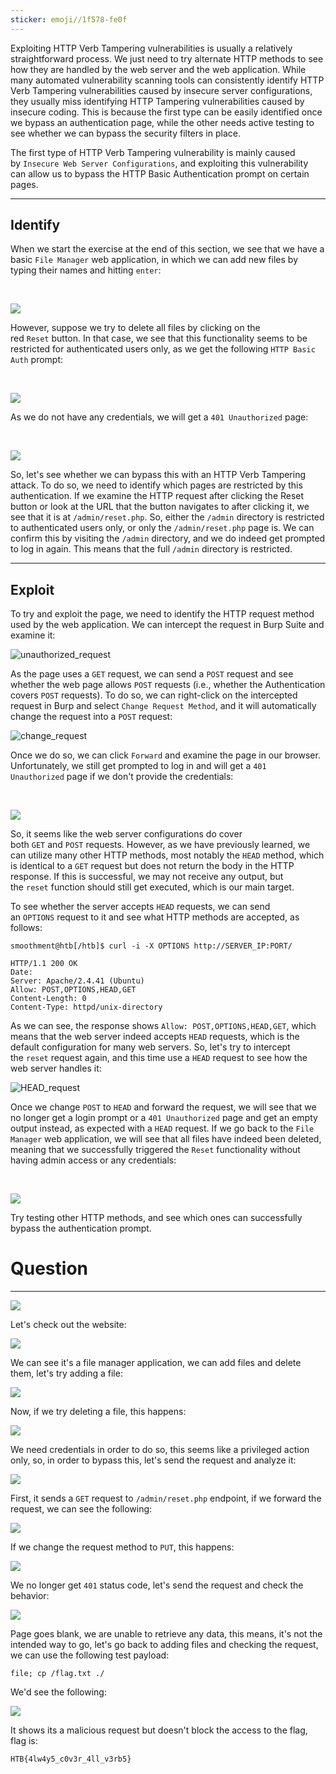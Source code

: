 ```yaml
---
sticker: emoji//1f578-fe0f
---
```

Exploiting HTTP Verb Tampering vulnerabilities is usually a relatively straightforward process. We just need to try alternate HTTP methods to see how they are handled by the web server and the web application. While many automated vulnerability scanning tools can consistently identify HTTP Verb Tampering vulnerabilities caused by insecure server configurations, they usually miss identifying HTTP Tampering vulnerabilities caused by insecure coding. This is because the first type can be easily identified once we bypass an authentication page, while the other needs active testing to see whether we can bypass the security filters in place.

The first type of HTTP Verb Tampering vulnerability is mainly caused by `Insecure Web Server Configurations`, and exploiting this vulnerability can allow us to bypass the HTTP Basic Authentication prompt on certain pages.

---

## Identify

When we start the exercise at the end of this section, we see that we have a basic `File Manager` web application, in which we can add new files by typing their names and hitting `enter`:

   

![](https://academy.hackthebox.com/storage/modules/134/web_attacks_verb_tampering_add.jpg)

However, suppose we try to delete all files by clicking on the red `Reset` button. In that case, we see that this functionality seems to be restricted for authenticated users only, as we get the following `HTTP Basic Auth` prompt:

   

![](https://academy.hackthebox.com/storage/modules/134/web_attacks_verb_tampering_reset.jpg)

As we do not have any credentials, we will get a `401 Unauthorized` page:

   

![](https://academy.hackthebox.com/storage/modules/134/web_attacks_verb_tampering_unauthorized.jpg)

So, let's see whether we can bypass this with an HTTP Verb Tampering attack. To do so, we need to identify which pages are restricted by this authentication. If we examine the HTTP request after clicking the Reset button or look at the URL that the button navigates to after clicking it, we see that it is at `/admin/reset.php`. So, either the `/admin` directory is restricted to authenticated users only, or only the `/admin/reset.php` page is. We can confirm this by visiting the `/admin` directory, and we do indeed get prompted to log in again. This means that the full `/admin` directory is restricted.

---

## Exploit

To try and exploit the page, we need to identify the HTTP request method used by the web application. We can intercept the request in Burp Suite and examine it: 

![unauthorized_request](https://academy.hackthebox.com/storage/modules/134/web_attacks_verb_tampering_unauthorized_request.jpg)

As the page uses a `GET` request, we can send a `POST` request and see whether the web page allows `POST` requests (i.e., whether the Authentication covers `POST` requests). To do so, we can right-click on the intercepted request in Burp and select `Change Request Method`, and it will automatically change the request into a `POST` request: 

![change_request](https://academy.hackthebox.com/storage/modules/134/web_attacks_verb_tampering_change_request.jpg)

Once we do so, we can click `Forward` and examine the page in our browser. Unfortunately, we still get prompted to log in and will get a `401 Unauthorized` page if we don't provide the credentials:

   

![](https://academy.hackthebox.com/storage/modules/134/web_attacks_verb_tampering_reset.jpg)

So, it seems like the web server configurations do cover both `GET` and `POST` requests. However, as we have previously learned, we can utilize many other HTTP methods, most notably the `HEAD` method, which is identical to a `GET` request but does not return the body in the HTTP response. If this is successful, we may not receive any output, but the `reset` function should still get executed, which is our main target.

To see whether the server accepts `HEAD` requests, we can send an `OPTIONS` request to it and see what HTTP methods are accepted, as follows:

```shell-session
smoothment@htb[/htb]$ curl -i -X OPTIONS http://SERVER_IP:PORT/

HTTP/1.1 200 OK
Date: 
Server: Apache/2.4.41 (Ubuntu)
Allow: POST,OPTIONS,HEAD,GET
Content-Length: 0
Content-Type: httpd/unix-directory
```

As we can see, the response shows `Allow: POST,OPTIONS,HEAD,GET`, which means that the web server indeed accepts `HEAD` requests, which is the default configuration for many web servers. So, let's try to intercept the `reset` request again, and this time use a `HEAD` request to see how the web server handles it:

![HEAD_request](https://academy.hackthebox.com/storage/modules/134/web_attacks_verb_tampering_HEAD_request.jpg)

Once we change `POST` to `HEAD` and forward the request, we will see that we no longer get a login prompt or a `401 Unauthorized` page and get an empty output instead, as expected with a `HEAD` request. If we go back to the `File Manager` web application, we will see that all files have indeed been deleted, meaning that we successfully triggered the `Reset` functionality without having admin access or any credentials:

   

![](https://academy.hackthebox.com/storage/modules/134/web_attacks_verb_tampering_after_reset.jpg)

Try testing other HTTP methods, and see which ones can successfully bypass the authentication prompt.

# Question
---

![](gitbook/cybersecurity/images/Pasted%252520image%25252020250217141132.png)

Let's check out the website:

![](gitbook/cybersecurity/images/Pasted%252520image%25252020250217141147.png)

We can see it's a file manager application, we can add files and delete them, let's try adding a file:

![](gitbook/cybersecurity/images/Pasted%252520image%25252020250217141216.png)

Now, if we try deleting a file, this happens:

![](gitbook/cybersecurity/images/Pasted%252520image%25252020250217141234.png)

We need credentials in order to do so, this seems like a privileged action only, so, in order to bypass this, let's send the request and analyze it:

![](gitbook/cybersecurity/images/Pasted%252520image%25252020250217141331.png)

First, it sends a `GET` request to `/admin/reset.php` endpoint, if we forward the request, we can see the following:

![](gitbook/cybersecurity/images/Pasted%252520image%25252020250217141414.png)

If we change the request method to `PUT`, this happens:


![](gitbook/cybersecurity/images/Pasted%252520image%25252020250217141751.png)

We no longer get `401` status code, let's send the request and check the behavior:

![](gitbook/cybersecurity/images/Pasted%252520image%25252020250217142846.png)

Page goes blank, we are unable to retrieve any data, this means, it's not the intended way to go, let's go back to adding files and checking the request, we can use the following test payload:

```
file; cp /flag.txt ./
```

We'd see the following:

![](gitbook/cybersecurity/images/Pasted%252520image%25252020250217143156.png)

It shows its a malicious request but doesn't block the access to the flag, flag is:

```
HTB{4lw4y5_c0v3r_4ll_v3rb5}
```

